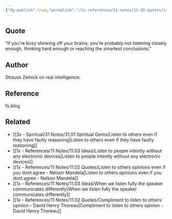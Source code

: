 ```yaml
---
{"dg-publish":true,"permalink":"/1x-references/11-notes/11-02-quotes/if-you-re-busy-showing-off-your-brains-you-are-probably-not-listening-closely-enough-thinking-hard-enough-or-reaching-the-smartest-conclusions-strauss-zelnick/","title":"If you're busy showing off your brains, you're probably not listening closely enough, thinking hard enough or reaching the smartest conclusions - Strauss Zelnick","created":"2025-05-13T11:49:22.586+03:00","updated":"2025-06-07T22:50:56.095+03:00"}
---
```



## Quote
“If you're busy showing off your brains, you're probably not listening closely enough, thinking hard enough or reaching the smartest conclusions.”

## Author
Strauss Zelnick on real intelligence:

## Reference
fs.blog

## Related
- [[3x - Spiritual/31 Notes/31.01 Spiritual Gems/Listen to others even if they have faulty reasoning\|Listen to others even if they have faulty reasoning]]
- [[1x - References/11 Notes/11.03 Ideas/Listen to people intently without any electronic devices\|Listen to people intently without any electronic devices]]
- [[1x - References/11 Notes/11.02 Quotes/Listen to others opinions even if you dont agree - Nelson Mandela\|Listen to others opinions even if you dont agree - Nelson Mandela]]
- [[1x - References/11 Notes/11.03 Ideas/When we listen fully the speaker communicates differently\|When we listen fully the speaker communicates differently]]
- [[1x - References/11 Notes/11.02 Quotes/Compliment to listen to others opinion - David Henry Thoreau\|Compliment to listen to others opinion - David Henry Thoreau]]